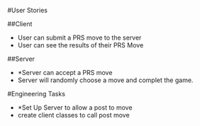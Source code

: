 #User Stories

##Client
- User can submit a PRS move to the server
- User can see the results of their PRS Move

##Server
- *Server can accept a PRS move
- Server will randomly choose a move and complet the game.

#Engineering Tasks
- *Set Up Server to allow a post to move
- create client classes to call post move